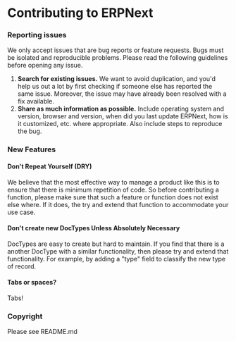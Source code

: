 # Contributing to ERPNext

### Reporting issues

We only accept issues that are bug reports or feature requests. Bugs must be isolated and reproducible problems. Please read the following guidelines before opening any issue.

1. **Search for existing issues.** We want to avoid duplication, and you'd help us out a lot by first checking if someone else has reported the same issue. Moreover, the issue may have already been resolved with a fix available.
1. **Share as much information as possible.** Include operating system and version, browser and version, when did you last update ERPNext, how is it customized, etc. where appropriate. Also include steps to reproduce the bug.

### New Features

#### Don't Repeat Yourself (DRY)

We believe that the most effective way to manage a product like this is to ensure that
there is minimum repetition of code. So before contributing a function, please make sure
that such a feature or function does not exist else where. If it does, the try and extend
that function to accommodate your use case.

#### Don't create new DocTypes Unless Absolutely Necessary

DocTypes are easy to create but hard to maintain. If you find that there is a another DocType with a similar functionality, then please try and extend that functionality. For example, by adding a "type" field to classify the new type of record.

#### Tabs or spaces?

Tabs!

### Copyright

Please see README.md